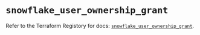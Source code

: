# `snowflake_user_ownership_grant`

Refer to the Terraform Registory for docs: [`snowflake_user_ownership_grant`](https://www.terraform.io/docs/providers/snowflake/r/user_ownership_grant).
